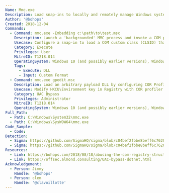 ```yaml
---
Name: Mmc.exe
Description: Load snap-ins to locally and remotely manage Windows systems
Author: '@bohops'
Created: 2018-12-04
Commands:
  - Command: mmc.exe -Embedding c:\path\to\test.msc
    Description: Launch a 'backgrounded' MMC process and invoke a COM payload
    Usecase: Configure a snap-in to load a COM custom class (CLSID) that has been added to the registry
    Category: Execute
    Privileges: User
    MitreID: T1218.014
    OperatingSystem: Windows 10 (and possibly earlier versions), Windows 11
    Tags:
      - Execute: DLL
      - Input: Custom Format
  - Command: mmc.exe gpedit.msc
    Description: Load an arbitrary payload DLL by configuring COR Profiler registry settings and launching MMC to bypass UAC.
    Usecase: Modify HKCU\Environment key in Registry with COR profiler values then launch MMC to load the payload DLL.
    Category: UAC Bypass
    Privileges: Administrator
    MitreID: T1218.014
    OperatingSystem: Windows 10 (and possibly earlier versions), Windows 11
Full_Path:
  - Path: C:\Windows\System32\mmc.exe
  - Path: C:\Windows\SysWOW64\mmc.exe
Code_Sample:
  - Code:
Detection:
  - Sigma: https://github.com/SigmaHQ/sigma/blob/c04bef2fbbe8beff6c7620d5d7ea6872dbe7acba/rules/windows/process_creation/proc_creation_win_mmc_susp_child_process.yml
  - Sigma: https://github.com/SigmaHQ/sigma/blob/c04bef2fbbe8beff6c7620d5d7ea6872dbe7acba/rules/windows/file/file_event/file_event_win_uac_bypass_dotnet_profiler.yml
Resources:
  - Link: https://bohops.com/2018/08/18/abusing-the-com-registry-structure-part-2-loading-techniques-for-evasion-and-persistence/
  - Link: https://offsec.almond.consulting/UAC-bypass-dotnet.html
Acknowledgement:
  - Person: Jimmy
    Handle: '@bohops'
  - Person: clem
    Handle: '@clavoillotte'
---
```

